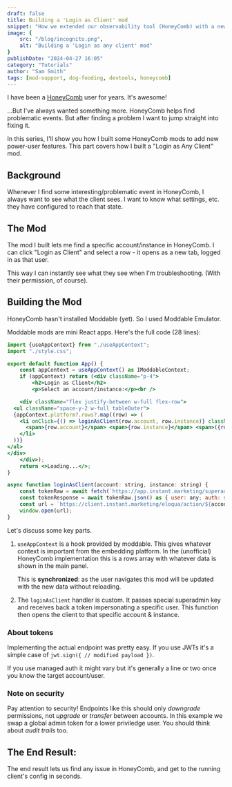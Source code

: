 ```yaml
---
draft: false
title: Building a 'Login as Client' mod
snippet: "How we extended our observability tool (HoneyComb) with a new feature: Login as Client"
image: {
    src: "/blog/incognito.png",
    alt: "Building a 'Login as any client' mod"
}
publishDate: "2024-04-27 16:05"
category: "Tutorials"
author: "Sam Smith"
tags: [mod-support, dog-fooding, devtools, honeycomb]
---
```


I have been a [HoneyComb](https://www.honeycomb.io/) user for years. It's awesome! 

...But I've always wanted something more. HoneyComb helps find problematic events. But after finding a problem I want to jump straight into fixing it.

In this series, I'll show you how I built some HoneyComb mods to add new power-user features. This part covers how I built a "Login as Any Client" mod.

## Background
Whenever I find some interesting/problematic event in HoneyComb, I always want to see what the client sees. I want to know what settings, etc. they have configured to reach that state.


## The Mod
The mod I built lets me find a specific account/instance in HoneyComb. I can click "Login as Client" and select a row - it opens as a new tab, logged in as that user.

This way I can instantly see what they see when I'm troubleshooting. (With their permission, of course).


## Building the Mod
HoneyComb hasn't installed Moddable (yet). So I used Moddable Emulator.

Moddable mods are mini React apps. Here's the full code (28 lines):

```jsx
import {useAppContext} from "./useAppContext";
import "./style.css";

export default function App() {
    const appContext = useAppContext() as IModdableContext;
    if (appContext) return (<div className="p-4">
        <h2>Login as Client</h2>
        <p>Select an account/instance:</p><br />

    <div className="flex justify-between w-full flex-row">
  <ul className="space-y-2 w-full tableOuter">
  {appContext.platform?.rows?.map((row) => (
    <li onClick={() => loginAsClient(row.account, row.instance)} className="flex justify-between tableRow cursor-pointer">
      <span>{row.account}</span> <span>{row.instance}</span> <span>({row.count})</span>
    </li>
  ))}
</ul>
</div>
    </div>);
    return <>Loading...</>;
}

async function loginAsClient(account: string, instance: string) {
    const tokenRaw = await fetch(`https://app.instant.marketing/superadmin_only/account_login/${account}?token=SUPER_ADMIN_TOKEN`); // the actual URL looks similar to this
    const tokenResponse = await tokenRaw.json() as { user: any; auth: string; };
    const url = `https://client.instant.marketing/eloqua/action/${account}/${instance}?auth=${encodeURIComponent(tokenResponse.auth)}`;
    window.open(url);
}
```


Let's discuss some key parts.

1. `useAppContext` is a hook provided by moddable. This gives whatever context is important from the embedding platform. In the (unofficial) HoneyComb implementation this is a rows array with whatever data is shown in the main panel.

    This is **synchronized**: as the user navigates this mod will be updated with the new data without reloading.

2. The `loginAsClient` handler is custom. It passes special superadmin key and receives back a token impersonating a specific user. This function then opens the client to that specific account & instance.

### About tokens
Implementing the actual endpoint was pretty easy. If you use JWTs it's a simple case of `jwt.sign({ // modified payload })`.

If you use managed auth it might vary but it's generally a line or two once you know the target account/user.

### Note on security
Pay attention to security! Endpoints like this should only *downgrade* permissions, not *upgrade* or *transfer* between accounts. In this example we swap a global admin token for a lower priviledge user. You should think about *audit trails* too.


## The End Result:
The end result lets us find any issue in HoneyComb, and get to the running client's config in seconds.